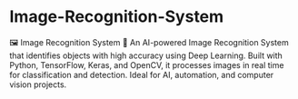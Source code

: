 # Image-Recognition-System
🖼️ Image Recognition System 🚀 An AI-powered Image Recognition System that identifies objects with high accuracy using Deep Learning. Built with Python, TensorFlow, Keras, and OpenCV, it processes images in real time for classification and detection. Ideal for AI, automation, and computer vision projects.
